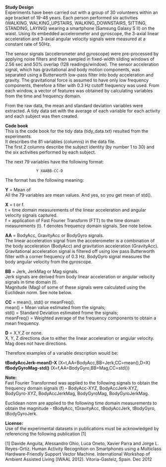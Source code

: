 **Study Design**   
Experiments have been carried out with a group of 30 volunteers within an age bracket of 19-48 years. Each person performed six activities (WALKING, WALKING_UPSTAIRS, WALKING_DOWNSTAIRS, SITTING, STANDING, LAYING) wearing a smartphone (Samsung Galaxy S II) on the waist. Using its embedded accelerometer and gyroscope, the 3-axial linear acceleration and 3-axial angular velocity signals were measured at a constant rate of 50Hz.   

The sensor signals (accelerometer and gyroscope) were pre-processed by applying noise filters and then sampled in fixed-width sliding windows of 2.56 sec and 50% overlap (128 readings/window). The sensor acceleration signal, which has gravitational and body motion components, was separated using a Butterworth low-pass filter into body acceleration and gravity. The gravitational force is assumed to have only low frequency components, therefore a filter with 0.3 Hz cutoff frequency was used. From each window, a vector of features was obtained by calculating variables from the time and frequency domain.   

From the raw data, the mean and standard deviation variables were extracted. A tidy data set with the average of each variable for each activity and each subject was then created.


**Code book**     
This is the code book for the tidy data (tidy_data.txt) resulted from the experiments.  
It describes the 81 variables (columns) in the data file.    
The first 2 columns describe the subject identity (by number 1 to 30) and the six activities performed by each subject.    

The next 79 variables have the following format:

                  Y XAABB-CC-D

The format has the following meaning:      

**Y** = Mean of     
All the 79 variables are mean values. And yes, so you get mean of std().        

**X** = t or f.    
t = time domain measurements of the linear acceleration and angular velocity signals captured.    
f = application of Fast Fourier Transform (FTT) to the time domain measurements (t). f denotes frequency domain signals. See note below.     

**AA** = BodyAcc, GravityAcc or BodyGyro signals.    
The linear acceleration signal from the accelerometer is a combination of the body acceleration (BodyAcc) and gravitation acceleration (GravityAcc). Gravitational acceleration signal is filtered off using low pass Butterworth filter with a corner frequency of 0.3 Hz.
BodyGyro signal measures the body angular velocity from the gyroscope.

**BB** = Jerk, JerkMag or Mag signals.      
Jerk signals are derived from body linear acceleration or angular velocity signals in time domain (t).     
Magnitude (Mag) of some of these signals were calculated using the Euclidean norm. See note below.     

**CC** = mean(), std() or meanFreq().    
mean() = Mean value estimated from the signals;     
std() = Standard Deviation estimated frome the signals;    
meanFreq() = Weighted average of the frequency components to obtain a mean frequency.    

**D** = X,Y,Z or none.   
X, Y, Z directions due to either the linear acceleration or angular velocity.          
Mag does not have directions.     

Therefore examples of a variable description would be:

**tBodyAccJerk-mean()-X** (X=t,AA=BodyAcc,BB=Jerk,CC=mean(),D=X)
**fBodyGyroMag-std()** (X=f,AA=BodyGyro,BB=Mag,CC=std())

**Note:**          
Fast Fourier Transformed was applied to the following signals to obtain the frequency domain signals (f) - BodyAcc-XYZ, BodyAccJerk-XYZ, BodyGyro-XYZ, BodyAccJerkMag, BodyGyroMag, BodyGyroJerkMag.     

Euclidean norm are applied to the following time domain measurements to obtain the magnitude - tBodyAcc, tGravityAcc, tBodyAccJerk, tBodyGyro, tBodyGyroJerk.      

**License:**     
Use of the experimental datasets in publications must be acknowledged by referencing the following publication [1]   

[1] Davide Anguita, Alessandro Ghio, Luca Oneto, Xavier Parra and Jorge L. Reyes-Ortiz. Human Activity Recognition on Smartphones using a Multiclass Hardware-Friendly Support Vector Machine. International Workshop of Ambient Assisted Living (IWAAL 2012). Vitoria-Gasteiz, Spain. Dec 2012

